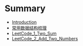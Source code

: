 # Summary

* [Introduction](README.md)
* [常用数据结构梳理](chang-yong-shu-ju-jie-gou-shu-li.md)
* [LeetCode\_1\_Two\_Sum](chapter1.md)
* [LeetCode\_2\_Add\_Two\_Numbers](leetcode2-addtwo-numbers.md)

